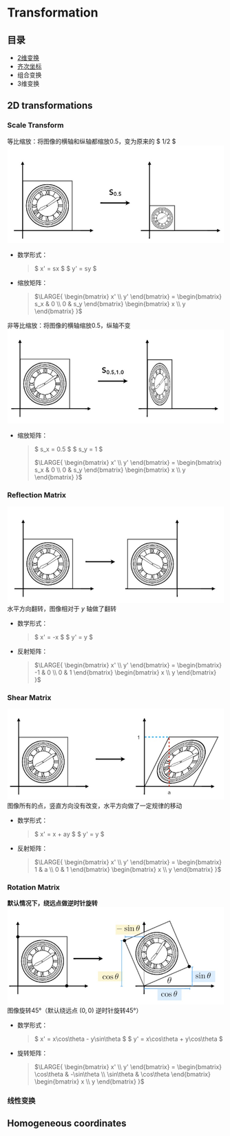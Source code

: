 # Transformation

## 目录
+ [2维变换](#2d-transformations)
+ [齐次坐标](#homogeneous-coordinates)
+ 组合变换
+ 3维变换

## 2D transformations

### Scale Transform
等比缩放：将图像的横轴和纵轴都缩放0.5，变为原来的 $ 1/2 $
![scale_transform](./images/scale_transform.jpg)
+ 数学形式：
    > $ x' = sx $
    > $ y' = sy $
+ 缩放矩阵：
    > $\LARGE{ \begin{bmatrix} x' \\ y' \end{bmatrix}
    > = \begin{bmatrix} s_x & 0 \\ 0 & s_y \end{bmatrix} \begin{bmatrix} x \\ y \end{bmatrix} }$

非等比缩放：将图像的横轴缩放0.5，纵轴不变
![non_uniform_scale_transform](./images/non_uniform_scale_transform.jpg)
+ 缩放矩阵：
    > $ s_x = 0.5 $
    > $ s_y = 1 $
    >
    > $\LARGE{ \begin{bmatrix} x' \\ y' \end{bmatrix}
    > = \begin{bmatrix} s_x & 0 \\ 0 & s_y \end{bmatrix} \begin{bmatrix} x \\ y \end{bmatrix} }$

### Reflection Matrix
![reflection_transform](./images/reflection_transform.jpg)
水平方向翻转，图像相对于 $y$ 轴做了翻转
+ 数学形式：
    > $ x' = -x $
    > $ y' = y $
+ 反射矩阵：
    > $\LARGE{ \begin{bmatrix} x' \\ y' \end{bmatrix}
    > = \begin{bmatrix} -1 & 0 \\ 0 & 1 \end{bmatrix} \begin{bmatrix} x \\ y \end{bmatrix} }$

### Shear Matrix
![shear_transform](./images/shear_transform.jpg)
图像所有的点，竖直方向没有改变，水平方向做了一定规律的移动
+ 数学形式：
    > $ x' = x + ay $
    > $ y' = y $
+ 反射矩阵：
    > $\LARGE{ \begin{bmatrix} x' \\ y' \end{bmatrix}
    > = \begin{bmatrix} 1 & a \\ 0 & 1 \end{bmatrix} \begin{bmatrix} x \\ y \end{bmatrix} }$

### Rotation Matrix
**默认情况下，绕远点做逆时针旋转**
![rotation_transform](./images/rotation_transform.jpg)
图像旋转45°（默认绕远点 $(0,0)$ 逆时针旋转45°）
+ 数学形式：
    > $ x' = x\cos\theta - y\sin\theta $
    > $ y' = x\cos\theta + y\cos\theta $
+ 旋转矩阵：
    > $\LARGE{ \begin{bmatrix} x' \\ y' \end{bmatrix}
    > = \begin{bmatrix} \cos\theta & -\sin\theta \\ \sin\theta & \cos\theta \end{bmatrix} \begin{bmatrix} x \\ y \end{bmatrix} }$

### 线性变换

## Homogeneous coordinates